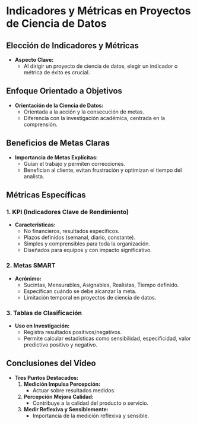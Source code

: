 # Indicadores y Métricas en Proyectos de Ciencia de Datos

## Elección de Indicadores y Métricas
- **Aspecto Clave:**
  - Al dirigir un proyecto de ciencia de datos, elegir un indicador o métrica de éxito es crucial.

## Enfoque Orientado a Objetivos
- **Orientación de la Ciencia de Datos:**
  - Orientada a la acción y la consecución de metas.
  - Diferencia con la investigación académica, centrada en la comprensión.

## Beneficios de Metas Claras
- **Importancia de Metas Explícitas:**
  - Guían el trabajo y permiten correcciones.
  - Benefician al cliente, evitan frustración y optimizan el tiempo del analista.

## Métricas Específicas
### 1. KPI (Indicadores Clave de Rendimiento)
- **Características:**
  - No financieros, resultados específicos.
  - Plazos definidos (semanal, diario, constante).
  - Simples y comprensibles para toda la organización.
  - Diseñados para equipos y con impacto significativo.

### 2. Metas SMART
- **Acrónimo:**
  - Sucintas, Mensurables, Asignables, Realistas, Tiempo definido.
  - Especifican cuándo se debe alcanzar la meta.
  - Limitación temporal en proyectos de ciencia de datos.

### 3. Tablas de Clasificación
- **Uso en Investigación:**
  - Registra resultados positivos/negativos.
  - Permite calcular estadísticas como sensibilidad, especificidad, valor predictivo positivo y negativo.

## Conclusiones del Video
- **Tres Puntos Destacados:**
  1. **Medición Impulsa Percepción:**
     - Actuar sobre resultados medidos.
  2. **Percepción Mejora Calidad:**
     - Contribuye a la calidad del producto o servicio.
  3. **Medir Reflexiva y Sensiblemente:**
     - Importancia de la medición reflexiva y sensible.
